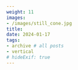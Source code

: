 ```yaml
---
weight: 11
images:
- /images/still_cone.jpg
title:
date: 2024-01-17
tags:
- archive # all posts
- vertical
# hideExif: true
---
```

